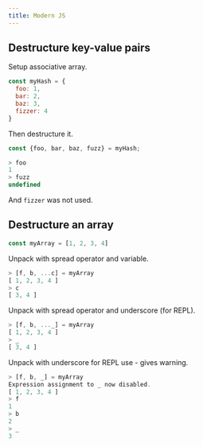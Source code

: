 ```yaml
---
title: Modern JS
---
```


## Destructure key-value pairs

Setup associative array.

```javascript
const myHash = {
  foo: 1,
  bar: 2,
  baz: 3,
  fizzer: 4
}
```

Then destructure it.

```javascript
const {foo, bar, baz, fuzz} = myHash;
```
```javascript
> foo
1
> fuzz
undefined
```
And `fizzer` was not used.

## Destructure an array

```javascript
const myArray = [1, 2, 3, 4]
```

Unpack with spread operator and variable.

```javascript
> [f, b, ...c] = myArray
[ 1, 2, 3, 4 ]
> c
[ 3, 4 ]
```
Unpack with spread operator and underscore (for REPL).

```javascript
> [f, b, ..._] = myArray
[ 1, 2, 3, 4 ]
> _
[ 3, 4 ]
```

Unpack with underscore for REPL use - gives warning.
```javascript
> [f, b, _] = myArray
Expression assignment to _ now disabled.
[ 1, 2, 3, 4 ]
> f
1
> b
2
> _
3
```
